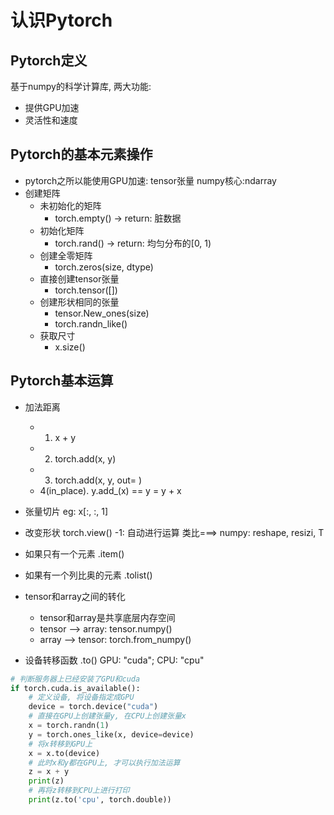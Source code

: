 # 认识Pytorch
## Pytorch定义
基于numpy的科学计算库, 两大功能:
  - 提供GPU加速
  - 灵活性和速度
## Pytorch的基本元素操作
- pytorch之所以能使用GPU加速: tensor张量  numpy核心:ndarray
- 创建矩阵
  - 未初始化的矩阵
    - torch.empty() -> return: 脏数据
  - 初始化矩阵
    - torch.rand() -> return: 均匀分布的[0, 1)
  - 创建全零矩阵
    - torch.zeros(size, dtype)
  - 直接创建tensor张量
    - torch.tensor([])
  - 创建形状相同的张量
    - tensor.New_ones(size)
    - torch.randn_like()
  - 获取尺寸
    - x.size()

## Pytorch基本运算
- 加法距离
  - 1. x + y
  - 2. torch.add(x, y)
  - 3. torch.add(x, y, out= )
  - 4(in_place). y.add_(x)  ==  y = y + x
- 张量切片 eg: x[:, :, 1]
- 改变形状 torch.view()   -1: 自动进行运算   类比===> numpy: reshape, resizi, T
- 如果只有一个元素 .item()   
- 如果有一个列比奥的元素 .tolist()

- tensor和array之间的转化
  - tensor和array是共享底层内存空间
  - tensor --> array: tensor.numpy()
  - array --> tensor: torch.from_numpy()

- 设备转移函数  .to()   GPU: "cuda";   CPU: "cpu"

```Python
# 判断服务器上已经安装了GPU和cuda
if torch.cuda.is_available():
    # 定义设备, 将设备指定成GPU
    device = torch.device("cuda")
    # 直接在GPU上创建张量y, 在CPU上创建张量x
    x = torch.randn(1)
    y = torch.ones_like(x, device=device)
    # 将x转移到GPU上
    x = x.to(device)
    # 此时x和y都在GPU上, 才可以执行加法运算
    z = x + y
    print(z)
    # 再将z转移到CPU上进行打印
    print(z.to('cpu', torch.double))
```

